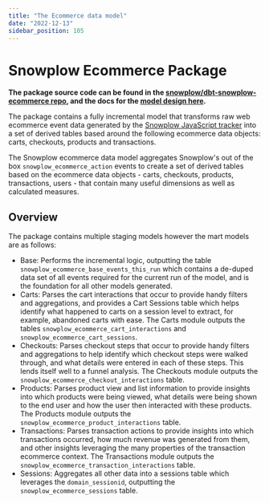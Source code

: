 ```yaml
---
title: "The Ecommerce data model"
date: "2022-12-13"
sidebar_position: 105
---
```


# Snowplow Ecommerce Package

**The package source code can be found in the [snowplow/dbt-snowplow-ecommerce repo](https://github.com/snowplow/dbt-snowplow-ecommerce), and the docs for the [model design here](https://snowplow.github.io/dbt-snowplow-ecommerce/#!/overview/snowplow_ecommerce).**

The package contains a fully incremental model that transforms raw web ecommerce event data generated by the [Snowplow JavaScript tracker](https://docs.snowplowanalytics.com/docs/collecting-data/collecting-from-own-applications/javascript-trackers/) into a set of derived tables based around the following ecommerce data objects: carts, checkouts, products and transactions.

The Snowplow ecommerce data model aggregates Snowplow's out of the box `snowplow_ecommerce_action` events to create a set of derived tables based on the ecommerce data objects - carts, checkouts, products, transactions, users - that contain many useful dimensions as well as calculated measures.

## Overview

The package contains multiple staging models however the mart models are as follows:

- Base: Performs the incremental logic, outputting the table `snowplow_ecommerce_base_events_this_run` which contains a de-duped data set of all events required for the current run of the model, and is the foundation for all other models generated.
- Carts: Parses the cart interactions that occur to provide handy filters and aggregations, and provides a Cart Sessions table which helps identify what happened to carts on a session level to extract, for example, abandoned carts with ease. The Carts module outputs the tables `snowplow_ecommerce_cart_interactions` and `snowplow_ecommerce_cart_sessions`.
- Checkouts: Parses checkout steps that occur to provide handy filters and aggregations to help identify which checkout steps were walked through, and what details were entered in each of these steps. This lends itself well to a funnel analysis. The Checkouts module outputs the `snowplow_ecommerce_checkout_interactions` table.
- Products: Parses product view and list information to provide insights into which products were being viewed, what details were being shown to the end user and how the user then interacted with these products. The Products module outputs the `snowplow_ecommerce_product_interactions` table.
- Transactions: Parses transaction actions to provide insights into which transactions occurred, how much revenue was generated from them, and other insights leveraging the many properties of the transaction ecommerce context. The Transactions module outputs the `snowplow_ecommerce_transaction_interactions` table.
- Sessions: Aggregates all other data into a sessions table which leverages the  `domain_sessionid`, outputting the `snowplow_ecommerce_sessions` table.
